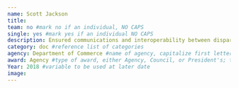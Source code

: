 ```yaml
---
name: Scott Jackson
title:
team: no #mark no if an individual, NO CAPS
single: yes #mark yes if an individual NO CAPS
description: Ensured communications and interoperability between disparate first responders during the 2017 hurricane season. Scott’s efforts during his deployments to Texas and Puerto Rico optimized the partnerships between federal and Texas and Puerto Rico Public Safety entities to serve Americans affected by the hurricanes.
category: doc #reference list of categories
agency: Department of Commerce #name of agency, capitalize first letter of each name
award: Agency #type of award, either Agency, Council, or President's; this is case sensitive so make sure to match the options listed exactly. This section generates the format of the card
Year: 2018 #variable to be used at later date
image:
---
```

